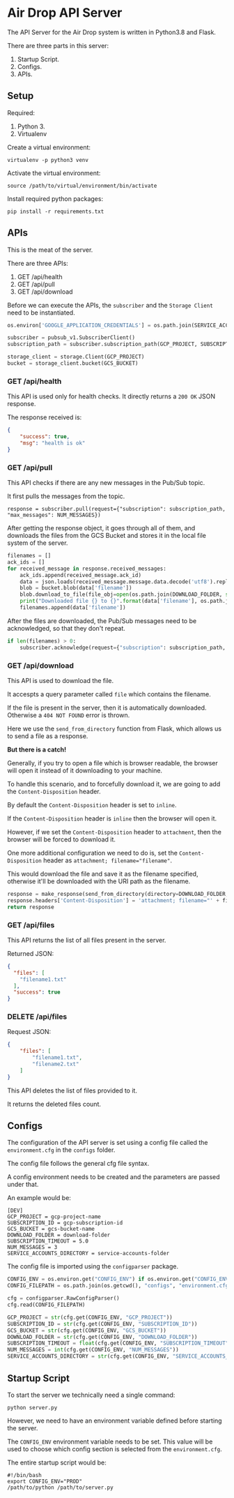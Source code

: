 # Air Drop API Server

The API Server for the Air Drop system is written in Python3.8 and Flask.

There are three parts in this server:
1. Startup Script.
2. Configs.
3. APIs.

## Setup

Required:
1. Python 3.
2. Virtualenv

Create a virtual environment:
```shell script
virtualenv -p python3 venv
```

Activate the virtual environment:
```shell script
source /path/to/virtual/environment/bin/activate
```

Install required python packages:
```shell script
pip install -r requirements.txt
```

## APIs

This is the meat of the server. 

There are three APIs:
1. GET /api/health
2. GET /api/pull
3. GET /api/download

Before we can execute the APIs, the `subscriber` and the `Storage Client` need to be instantiated.

```python
os.environ['GOOGLE_APPLICATION_CREDENTIALS'] = os.path.join(SERVICE_ACCOUNTS_DIRECTORY, "service-account-file.json")

subscriber = pubsub_v1.SubscriberClient()
subscription_path = subscriber.subscription_path(GCP_PROJECT, SUBSCRIPTION_ID)

storage_client = storage.Client(GCP_PROJECT)
bucket = storage_client.bucket(GCS_BUCKET)
```

### GET /api/health

This API is used only for health checks. It directly returns a `200 OK` JSON response.

The response received is:
```json
{
    "success": true,
    "msg": "health is ok"
}
``` 

### GET /api/pull

This API checks if there are any new messages in the Pub/Sub topic.

It first pulls the messages from the topic.
```
response = subscriber.pull(request={"subscription": subscription_path, "max_messages": NUM_MESSAGES})
```

After getting the response object, it goes through all of them, and downloads the files from the GCS Bucket and stores it in the local file system of the server.

```python
filenames = []
ack_ids = []
for received_message in response.received_messages:
    ack_ids.append(received_message.ack_id)
    data = json.loads(received_message.message.data.decode('utf8').replace("'", '"'))
    blob = bucket.blob(data['filename'])
    blob.download_to_file(file_obj=open(os.path.join(DOWNLOAD_FOLDER, str(data['filename'])), 'wb'))
    print("Downloaded file {} to {}".format(data['filename'], os.path.join(DOWNLOAD_FOLDER, data['filename'])))
    filenames.append(data['filename'])
```

After the files are downloaded, the Pub/Sub messages need to be acknowledged, so that they don't repeat.

```python
if len(filenames) > 0:
    subscriber.acknowledge(request={"subscription": subscription_path, "ack_ids": ack_ids})
```

### GET /api/download

This API is used to download the file.

It accespts a query parameter called `file` which contains the filename. 

If the file is present in the server, then it is automatically downloaded. Otherwise a `404 NOT FOUND` error is thrown.

Here we use the `send_from_directory` function from Flask, which allows us to send a file as a response.

**But there is a catch!**

Generally, if you try to open a file which is browser readable, the browser will open it instead of it downloading to your machine.

To handle this scenario, and to forcefully download it, we are going to add the `Content-Disposition` header.

By default the `Content-Disposition` header is set to `inline`. 

If the `Content-Disposition` header is `inline` then the browser will open it.

However, if we set the `Content-Disposition` header to `attachment`, then the browser will be forced to download it.

One more additional configuration we need to do is, set the `Content-Disposition` header as `attachment; filename="filename"`.

This would download the file and save it as the filename specified, otherwise it'll be downloaded with the URI path as the filename.

```python
response = make_response(send_from_directory(directory=DOWNLOAD_FOLDER, filename=filename))
response.headers['Content-Disposition'] = 'attachment; filename="' + filename + '"'
return response
```

### GET /api/files

This API returns the list of all files present in the server.

Returned JSON:
```json
{
  "files": [
    "filename1.txt"
  ], 
  "success": true
}
```

### DELETE /api/files

Request JSON:
```json
{
    "files": [
        "filename1.txt",
        "filename2.txt"
    ]
}
```

This API deletes the list of files provided to it.

It returns the deleted files count.

## Configs

The configuration of the API server is set using a config file called the `environment.cfg` in the `configs` folder.

The config file follows the general cfg file syntax.

A config environment needs to be created and the parameters are passed under that.

An example would be:
```
[DEV]
GCP_PROJECT = gcp-project-name
SUBSCRIPTION_ID = gcp-subscription-id
GCS_BUCKET = gcs-bucket-name
DOWNLOAD_FOLDER = download-folder
SUBSCRIPTION_TIMEOUT = 5.0
NUM_MESSAGES = 3
SERVICE_ACCOUNTS_DIRECTORY = service-accounts-folder
```

The config file is imported using the `configparser` package.

```python
CONFIG_ENV = os.environ.get("CONFIG_ENV") if os.environ.get("CONFIG_ENV") else "DEV"
CONFIG_FILEPATH = os.path.join(os.getcwd(), "configs", "environment.cfg")

cfg = configparser.RawConfigParser()
cfg.read(CONFIG_FILEPATH)

GCP_PROJECT = str(cfg.get(CONFIG_ENV, "GCP_PROJECT"))
SUBSCRIPTION_ID = str(cfg.get(CONFIG_ENV, "SUBSCRIPTION_ID"))
GCS_BUCKET = str(cfg.get(CONFIG_ENV, "GCS_BUCKET"))
DOWNLOAD_FOLDER = str(cfg.get(CONFIG_ENV, "DOWNLOAD_FOLDER"))
SUBSCRIPTION_TIMEOUT = float(cfg.get(CONFIG_ENV, "SUBSCRIPTION_TIMEOUT"))
NUM_MESSAGES = int(cfg.get(CONFIG_ENV, "NUM_MESSAGES"))
SERVICE_ACCOUNTS_DIRECTORY = str(cfg.get(CONFIG_ENV, "SERVICE_ACCOUNTS_DIRECTORY"))
```

## Startup Script

To start the server we technically need a single command:
```
python server.py
```

However, we need to have an environment variable defined before starting the server.

The `CONFIG_ENV` environment variable needs to be set. This value will be used to choose which config section is selected from the `environment.cfg`.

The entire startup script would be:
```shell script
#!/bin/bash
export CONFIG_ENV="PROD"
/path/to/python /path/to/server.py
```